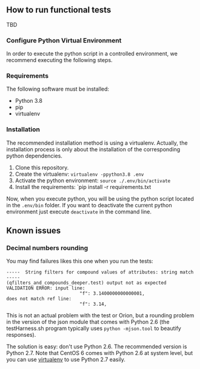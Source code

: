 ## How to run functional tests

TBD

### Configure Python Virtual Environment

In order to execute the python script in a controlled environment, we recommend executing the following steps.

### Requirements

The following software must be installed:

- Python 3.8
- pip
- virtualenv

### Installation

The recommended installation method is using a virtualenv. Actually, the installation 
process is only about the installation of the corresponding python dependencies.

1. Clone this repository.
3. Create the virtualenv: `virtualenv -ppython3.8 .env`
4. Activate the python environment: `source ./.env/bin/activate`
5. Install the requirements: `pip install -r requirements.txt

Now, when you execute python, you will be using the python script located in the `.env/bin` folder. If you want
to deactivate the current python environment just execute `deactivate` in the command line.

## Known issues

### Decimal numbers rounding

You may find failures likes this one when you run the tests:

```
-----  String filters for compound values of attributes: string match  -----
(qfilters_and_compounds_deeper.test) output not as expected
VALIDATION ERROR: input line:
                           "f": 3.1400000000000001,
does not match ref line:
                           "f": 3.14,
```

This is not an actual problem with the test or Orion, but a rounding problem in the version of the json module that 
comes with Python 2.6 (the testHarness.sh program typically uses `python -mjson.tool` to beautify responses).

The solution is easy: don't use Python 2.6. The recommended version is Python 2.7. Note that CentOS 6 comes with 
Python 2.6 at system level, but you can use [virtualenv](https://virtualenv.pypa.io/en/stable/) to use Python 2.7 
easily.
